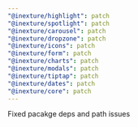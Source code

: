 ```yaml
---
"@inexture/highlight": patch
"@inexture/spotlight": patch
"@inexture/carousel": patch
"@inexture/dropzone": patch
"@inexture/icons": patch
"@inexture/form": patch
"@inexture/charts": patch
"@inexture/modals": patch
"@inexture/tiptap": patch
"@inexture/dates": patch
"@inexture/core": patch
---
```


Fixed pacakge deps and path issues
